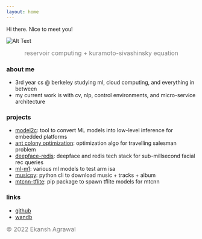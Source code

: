 ```yaml
---
layout: home
---
```


Hi there. Nice to meet you!

![Alt Text](fire.gif)
<div style="text-align: center;">
  <span style="color: gray; font-size: medium;">reservoir computing + kuramoto-sivashinsky equation</span>
</div>

### about me
  - 3rd year cs @ berkeley studying ml, cloud computing, and everything in between
  - my current work is with cv, nlp, control environments, and micro-service architecture
  
### projects
  - [model2c](https://github.com/h3x4g0ns/model2c): tool to convert ML models into low-level inference for embedded platforms
  - [ant colony optimization](https://github.com/h3x4g0ns/ant-colony): optimization algo for travelling salesman problem
  - [deepface-redis](https://github.com/h3x4g0ns/deepface-redis): deepface and redis tech stack for sub-millsecond facial rec queries
  - [ml-m1](https://github.com/h3x4g0ns/m1-ml): various ml models to test arm isa
  - [musicpy](https://github.com/h3x4g0ns/musicpy): python cli to download music + tracks + album
  - [mtcnn-tflite](https://github.com/h3x4g0ns/mtcnn-tflite): pip package to spawn tflite models for mtcnn
  
### links
  - [github](https://github.com/h3x4g0ns)
  - [wandb](https://wandb.ai/h3x4g0n)

<span style="color: gray; font-size: medium;"> © 2022 Ekansh Agrawal</span>
